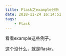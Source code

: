 ```yaml
---
title: Flask之example分析
date: 2018-11-24 16:14:51
tags:
	- Flask
---
```




看看example这些例子。

这个没什么，就是flaskr。

